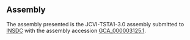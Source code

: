 

Assembly
--------

The assembly presented is the JCVI-TSTA1-3.0 assembly submitted to
[INSDC](http://www.insdc.org) with the assembly accession
[GCA\_000003125.1](http://www.ebi.ac.uk/ena/data/view/GCA_000003125.1).
